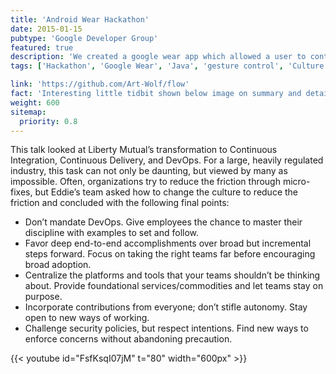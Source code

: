 ```yaml
---
title: 'Android Wear Hackathon'
date: 2015-01-15
pubtype: 'Google Developer Group'
featured: true
description: 'We created a google wear app which allowed a user to control a powerpoint presentation via gestures. This became one of the first sample apps google released on their google wear platform'
tags: ['Hackathon', 'Google Wear', 'Java', 'gesture control', 'Culture']

link: 'https://github.com/Art-Wolf/flow'
fact: 'Interesting little tidbit shown below image on summary and detail page'
weight: 600
sitemap:
  priority: 0.8
---
```


This talk looked at Liberty Mutual’s transformation to Continuous Integration, Continuous Delivery, and DevOps. For a large, heavily regulated industry, this task can not only be daunting, but viewed by many as impossible. Often, organizations try to reduce the friction through micro-fixes, but Eddie’s team asked how to change the culture to reduce the friction and concluded with the following final points:

- Don’t mandate DevOps. Give employees the chance to master their discipline with examples to set and follow.
- Favor deep end-to-end accomplishments over broad but incremental steps forward. Focus on taking the right teams far before encouraging broad adoption.
- Centralize the platforms and tools that your teams shouldn’t be thinking about. Provide foundational services/commodities and let teams stay on purpose.
- Incorporate contributions from everyone; don’t stifle autonomy. Stay open to new ways of working.
- Challenge security policies, but respect intentions. Find new ways to enforce concerns without abandoning precaution.

{{< youtube id="FsfKsqI07jM" t="80" width="600px" >}}
